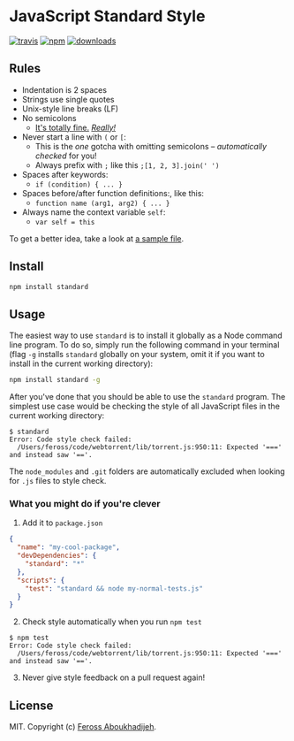 # JavaScript Standard Style
[![travis][travis-image]][travis-url]
[![npm][npm-image]][npm-url]
[![downloads][downloads-image]][downloads-url]

[travis-image]: https://img.shields.io/travis/feross/standard.svg?style=flat
[travis-url]: https://travis-ci.org/feross/standard
[npm-image]: https://img.shields.io/npm/v/standard.svg?style=flat
[npm-url]: https://npmjs.org/package/standard
[downloads-image]: https://img.shields.io/npm/dm/standard.svg?style=flat
[downloads-url]: https://npmjs.org/package/standard

## Rules

- Indentation is 2 spaces
- Strings use single quotes
- Unix-style line breaks (LF)
- No semicolons
  - [It's totally fine.][1] *[Really!][2]*
- Never start a line with `(` or `[`:
  - This is the *one* gotcha with omitting semicolons – *automatically checked* for you!
  - Always prefix with `;` like this `;[1, 2, 3].join(' ')`
- Spaces after keywords:
  - `if (condition) { ... }`
- Spaces before/after function definitions:, like this:
  - `function name (arg1, arg2) { ... }`
- Always name the context variable `self`:
  - `var self = this`

[1]: http://blog.izs.me/post/2353458699/an-open-letter-to-javascript-leaders-regarding
[2]: http://inimino.org/~inimino/blog/javascript_semicolons

To get a better idea, take a look at
[a sample file](https://github.com/feross/bittorrent-dht/blob/master/client.js).

## Install

```bash
npm install standard
```

## Usage

The easiest way to use `standard` is to install it globally as a Node command line
program. To do so, simply run the following command in your terminal (flag `-g` installs
`standard` globally on your system, omit it if you want to install in the current working
directory):

```bash
npm install standard -g
```

After you've done that you should be able to use the `standard` program. The simplest use
case would be checking the style of all JavaScript files in the current working directory:

```
$ standard
Error: Code style check failed:
  /Users/feross/code/webtorrent/lib/torrent.js:950:11: Expected '===' and instead saw '=='.
```

The `node_modules` and `.git` folders are automatically excluded when looking for `.js`
files to style check.

### What you might do if you're clever

1. Add it to `package.json`

  ```json
  {
    "name": "my-cool-package",
    "devDependencies": {
      "standard": "*"
    },
    "scripts": {
      "test": "standard && node my-normal-tests.js"
    }
  }
  ```

2. Check style automatically when you run `npm test`

  ```
  $ npm test
  Error: Code style check failed:
    /Users/feross/code/webtorrent/lib/torrent.js:950:11: Expected '===' and instead saw '=='.
  ```

3. Never give style feedback on a pull request again!

## License

MIT. Copyright (c) [Feross Aboukhadijeh](http://feross.org).
